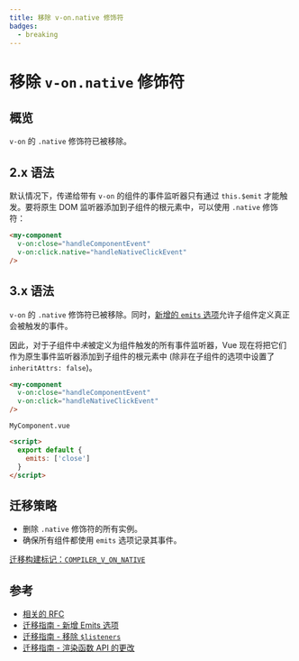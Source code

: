 ```yaml
---
title: 移除 v-on.native 修饰符
badges:
  - breaking
---
```


# 移除 `v-on.native` 修饰符 <MigrationBadges :badges="$frontmatter.badges" />

## 概览

`v-on` 的 `.native` 修饰符已被移除。

## 2.x 语法

默认情况下，传递给带有 `v-on` 的组件的事件监听器只有通过 `this.$emit` 才能触发。要将原生 DOM 监听器添加到子组件的根元素中，可以使用 `.native` 修饰符：

```html
<my-component
  v-on:close="handleComponentEvent"
  v-on:click.native="handleNativeClickEvent"
/>
```

## 3.x 语法

`v-on` 的 `.native` 修饰符已被移除。同时，[新增的 `emits` 选项](./emits-option.md)允许子组件定义真正会被触发的事件。

因此，对于子组件中*未*被定义为组件触发的所有事件监听器，Vue 现在将把它们作为原生事件监听器添加到子组件的根元素中 (除非在子组件的选项中设置了 `inheritAttrs: false`)。

```html
<my-component
  v-on:close="handleComponentEvent"
  v-on:click="handleNativeClickEvent"
/>
```

`MyComponent.vue`

```html
<script>
  export default {
    emits: ['close']
  }
</script>
```

## 迁移策略

- 删除 `.native` 修饰符的所有实例。
- 确保所有组件都使用 `emits` 选项记录其事件。

[迁移构建标记：`COMPILER_V_ON_NATIVE`](migration-build.html#compat-configuration)

## 参考

- [相关的 RFC](https://github.com/vuejs/rfcs/blob/master/active-rfcs/0031-attr-fallthrough.md#v-on-listener-fallthrough)
- [迁移指南 - 新增 Emits 选项](./emits-option.md)
- [迁移指南 - 移除 `$listeners`](./listeners-removed.md)
- [迁移指南 - 渲染函数 API 的更改](./render-function-api.md)
